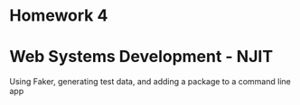 # Homework 4
# Web Systems Development - NJIT

Using Faker, generating test data, and adding a package to a command line app

